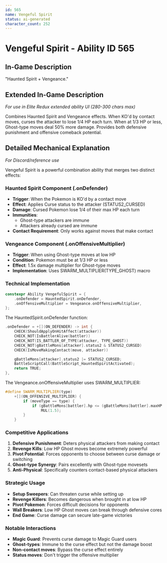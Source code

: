 ```yaml
---
id: 565
name: Vengeful Spirit
status: ai-generated
character_count: 252
---
```


# Vengeful Spirit - Ability ID 565

## In-Game Description
"Haunted Spirit + Vengeance."

## Extended In-Game Description
*For use in Elite Redux extended ability UI (280-300 chars max)*

Combines Haunted Spirit and Vengeance effects. When KO'd by contact moves, curses the attacker to lose 1/4 HP each turn. When at 1/3 HP or less, Ghost-type moves deal 50% more damage. Provides both defensive punishment and offensive comeback potential.

## Detailed Mechanical Explanation
*For Discord/reference use*

Vengeful Spirit is a powerful combination ability that merges two distinct effects:

### Haunted Spirit Component (.onDefender)
- **Trigger**: When the Pokemon is KO'd by a contact move
- **Effect**: Applies Curse status to the attacker (STATUS2_CURSED)
- **Damage**: Cursed Pokemon lose 1/4 of their max HP each turn
- **Immunities**: 
  - Ghost-type attackers are immune
  - Attackers already cursed are immune
- **Contact Requirement**: Only works against moves that make contact

### Vengeance Component (.onOffensiveMultiplier)
- **Trigger**: When using Ghost-type moves at low HP
- **Condition**: Pokemon must be at 1/3 HP or less
- **Effect**: 1.5x damage multiplier for Ghost-type moves
- **Implementation**: Uses SWARM_MULTIPLIER(TYPE_GHOST) macro

### Technical Implementation
```cpp
constexpr Ability VengefulSpirit = {
    .onDefender = HauntedSpirit.onDefender,
    .onOffensiveMultiplier = Vengeance.onOffensiveMultiplier,
};
```

The HauntedSpirit.onDefender function:
```cpp
.onDefender = +[](ON_DEFENDER) -> int {
    CHECK(ShouldApplyOnHitAffect(attacker))
    CHECK_NOT(IsBattlerAlive(battler))
    CHECK_NOT(IS_BATTLER_OF_TYPE(attacker, TYPE_GHOST))
    CHECK_NOT(gBattleMons[attacker].status2 & STATUS2_CURSED)
    CHECK(IsMoveMakingContact(move, attacker))

    gBattleMons[attacker].status2 |= STATUS2_CURSED;
    BattleScriptCall(BattleScript_HauntedSpiritActivated);
    return TRUE;
},
```

The Vengeance.onOffensiveMultiplier uses SWARM_MULTIPLIER:
```cpp
#define SWARM_MULTIPLIER(type)                                               \
    +[](ON_OFFENSIVE_MULTIPLIER) {                                           \
        if (moveType == type) {                                              \
            if (gBattleMons[battler].hp <= (gBattleMons[battler].maxHP / 3)) \
                MUL(1.5);                                                    \
        }                                                                    \
    }
```

### Competitive Applications
1. **Defensive Punishment**: Deters physical attackers from making contact
2. **Revenge Kills**: Low HP Ghost moves become extremely powerful
3. **Pivot Potential**: Forces opponents to choose between curse damage or switching
4. **Ghost-type Synergy**: Pairs excellently with Ghost-type movesets
5. **Anti-Physical**: Specifically counters contact-based physical attackers

### Strategic Usage
- **Setup Sweepers**: Can threaten curse while setting up
- **Revenge Killers**: Becomes dangerous when brought in at low HP
- **Pivot Pokemon**: Forces difficult decisions for opponents
- **Wall Breakers**: Low HP Ghost moves can break through defensive cores
- **End Game**: Curse damage can secure late-game victories

### Notable Interactions
- **Magic Guard**: Prevents curse damage to Magic Guard users
- **Ghost-types**: Immune to the curse effect but not the damage boost
- **Non-contact moves**: Bypass the curse effect entirely
- **Status moves**: Don't trigger the offensive multiplier